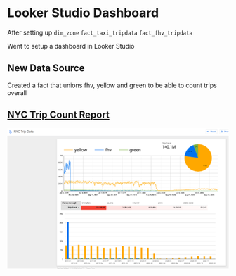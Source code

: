 # Looker Studio Dashboard
After setting up 
`dim_zone`
`fact_taxi_tripdata`
`fact_fhv_tripdata`

Went to setup a dashboard in Looker Studio

## New Data Source

Created a fact that unions fhv, yellow and green to be able to count trips overall

## [NYC Trip Count Report](https://lookerstudio.google.com/s/ti0IJYpRBfs)

![alt text](../_resources/04-analytics-engineering/looker_studio.md/image.png)
